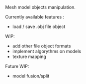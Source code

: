Mesh model objects manipulation.

Currently available features :
- load / save .obj file object

WIP:
- add other file object formats
- implement algorythms on models
- texture mapping

Future WIP:
- model fusion/split
